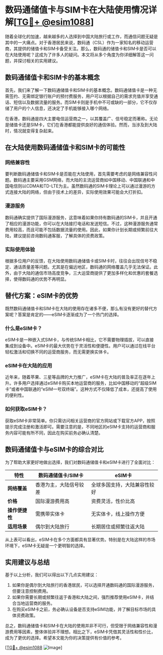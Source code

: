 # 数码通储值卡与SIM卡在大陆使用情况详解[[TG💪+ @esim1088](https://t.me/s/esim1088)]

随着全球化的加速，越来越多的人选择到中国大陆旅行或工作，而通信问题无疑是其中的一大痛点。对于香港居民来说，数码通（CSL）作为一家知名的移动运营商，其提供的储值卡和SIM卡备受关注。那么，数码通的储值卡和SIM卡是否可以在大陆使用呢？这成为了许多人的疑问。本文将从多个角度为你详细解答这一问题，并探讨相关的实用建议。

## 数码通储值卡和SIM卡的基本概念

首先，我们来了解一下数码通储值卡和SIM卡的基本概念。数码通储值卡是一种无需签约、无需绑定银行账户的预付费服务，用户可以根据自己的需求充值并享受通话、短信以及数据流量的服务。而SIM卡则是手机中不可或缺的一部分，它不仅存储了用户的个人信息，还决定了手机能够接入哪个网络。

在香港，数码通是四大主要电信运营商之一，以其覆盖广、信号稳定而著称。无论是储值卡还是SIM卡，它们在香港都能提供良好的通信体验。然而，当涉及到大陆时，情况就变得复杂起来。

## 在大陆使用数码通储值卡和SIM卡的可能性

### 网络兼容性

要判断数码通储值卡和SIM卡是否能在大陆使用，首先需要考虑的是网络兼容性问题。数码通主要采用GSM网络，而大陆的主流运营商如中国移动、中国联通和中国电信则以CDMA和TD-LTE为主。虽然数码通的SIM卡理论上可以通过漫游的方式连接大陆的网络，但由于技术上的差异，实际使用效果可能会大打折扣。

### 漫游服务

数码通确实提供了国际漫游服务，这意味着如果你持有数码通的SIM卡，并且开通了相应的漫游功能，你可以在大陆接打电话和发送短信。不过，这种漫游服务通常费用较高，而且可能不包括数据流量的使用。因此，如果你计划长期或频繁前往大陆，建议提前咨询数码通客服，了解具体的资费政策。

### 实际使用体验

根据多位用户的反馈，在大陆使用数码通储值卡或SIM卡时，往往会出现信号不稳定、通话质量差等问题。尤其是在偏远地区，数码通的网络覆盖几乎无法保证。此外，由于大陆的通信市场高度竞争，三大运营商提供了更加多样化和优惠的套餐选择，使得数码通的优势不再明显。

## 替代方案：eSIM卡的优势

既然数码通储值卡和SIM卡在大陆的使用存在诸多不便，那么有没有更好的替代方案呢？答案是肯定的——eSIM卡逐渐成为了一个热门的选择。

### 什么是eSIM卡？

eSIM卡是一种嵌入式SIM卡，与传统SIM卡相比，它不需要物理插拔，可以直接集成到设备中。eSIM卡的最大优势在于灵活性和便捷性。用户可以通过在线平台轻松激活和切换不同的运营商服务，而无需更换实体卡。

### eSIM卡在大陆的应用

近年来，随着苹果、三星等品牌的大力推广，eSIM卡在大陆的普及率正在逐年上升。许多用户选择通过eSIM卡购买本地运营商的服务，比如中国移动的“超级SIM卡”或者中国联通的“eSIM一号双终端”。这种方式不仅降低了成本，还提高了使用的便利性。

### 如何获取eSIM卡？

获取eSIM卡非常简单。你只需访问相关运营商的官方网站或下载官方APP，按照提示完成注册和激活即可。需要注意的是，不同地区的eSIM卡支持的运营商和服务内容可能有所不同，因此在购买前务必确认清楚。

## 数码通储值卡与eSIM卡的综合对比

为了帮助大家更好地做出选择，我们对数码通储值卡和eSIM卡进行了全面对比：

| 特性           | 数码通储值卡/SIM卡            | eSIM卡                       |
|----------------|-------------------------------|------------------------------|
| **网络覆盖**    | 香港为主，大陆信号较差         | 全球多国支持，大陆兼容性较好 |
| **价格**        | 国际漫游费用高                 | 资费灵活，性价比高           |
| **操作便捷性**   | 需携带实体卡                   | 无实体卡，线上操作方便       |
| **适用场景**     | 偶尔到大陆旅行                 | 长期居住或频繁往返大陆       |

从上表可以看出，eSIM卡在多个方面都具有显著优势。特别是在大陆这样的市场环境下，eSIM卡无疑是一个更明智的选择。

## 实用建议与总结

基于以上分析，我们可以得出以下几点实用建议：

1. 如果你是偶尔到大陆旅行的香港居民，可以选择开通数码通的国际漫游服务，但要注意控制费用。
2. 如果你需要长期或频繁往返于香港和大陆之间，强烈推荐使用eSIM卡，并结合当地运营商的服务。
3. 在购买eSIM卡之前，务必确认设备是否支持eSIM功能，并了解目标市场的具体资费政策。

总之，数码通储值卡和SIM卡在大陆的使用并非不可行，但受限于网络兼容性和漫游费用等因素，整体体验并不理想。相比之下，eSIM卡凭借其灵活性和性价比，成为了更优的选择。希望本文能为你的决策提供有价值的参考。

[[TG💪+ @esim1088](https://t.me/s/esim1088) ![Image](https://i.postimg.cc/4NQfJmqS/Snipaste-2025-05-13-00-14-12.png)]